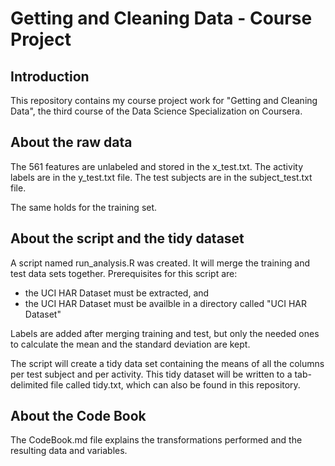 # Getting and Cleaning Data - Course Project

## Introduction

This repository contains my course project work for "Getting and Cleaning Data", the third course of the Data Science Specialization on Coursera.  


## About the raw data

The 561 features are unlabeled and stored in the x_test.txt. 
The activity labels are in the y_test.txt file. 
The test subjects are in the subject_test.txt file.

The same holds for the training set.


## About the script and the tidy dataset

A script named run_analysis.R was created.  It will merge the training and test data sets together. 
Prerequisites for this script are:
* the UCI HAR Dataset must be extracted, and
* the UCI HAR Dataset must be availble in a directory called "UCI HAR Dataset"

Labels are added after merging training and test, but only the needed ones to calculate the mean and the standard deviation are kept.

The script will create a tidy data set containing the means of all the columns per test subject and per activity. This tidy dataset will be written to a tab-delimited file called tidy.txt, which can also be found in this repository.


## About the Code Book

The CodeBook.md file explains the transformations performed and the resulting data and variables.
